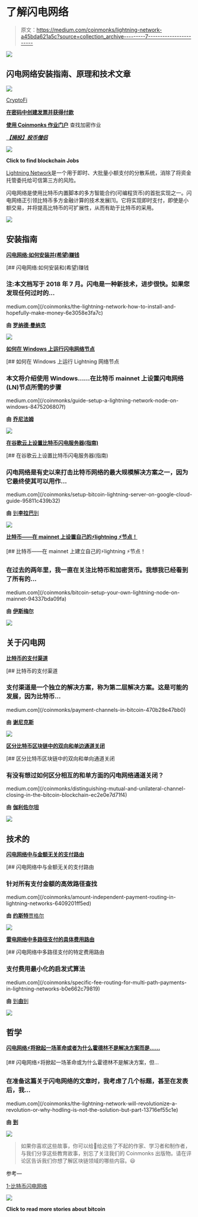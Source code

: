 # 了解闪电网络

> 原文：<https://medium.com/coinmonks/lightning-network-a45bda621a5c?source=collection_archive---------7----------------------->

![](img/8f4246ab847e9038d981bdadd2ab923c.png)

## 闪电网络安装指南、原理和技术文章

![](img/cf576e25f53be5874a20833a89a756f2.png)

[CryptoFi](https://cryptofi.co)

[**在密码中创建发票并获得付款**](https://cryptofi.co)

[**使用 Coinmonks 作业门户**](https://coinmonks.com/) 查找加密作业

[***【捐投】投币僧侣***](/coinmonks/monks-need-your-help-7440418d67ec)

[![](img/24325228c537a09e28d6e4d8a7d100b8.png)](https://coinmonks.com)

**Click to find blockchain Jobs**

[Lightning Network](https://lightning.network/)是一个用于即时、大批量小额支付的分散系统，消除了将资金托管委托给可信第三方的风险。

闪电网络是使用比特币内置脚本的多方智能合约(可编程货币)的首批实现之一。闪电网络正引领比特币多方金融计算的技术发展[1]。它将实现即时支付，即使是小额交易，并将提高比特币的可扩展性，从而有助于比特币的采用。

![](img/bbd4c520f7a63777145b65e0ebc51cba.png)

## 安装指南

[**闪电网络:如何安装并(希望)赚钱**](/coinmonks/the-lightning-network-how-to-install-and-hopefully-make-money-6e3058e3fa7c)

[](/coinmonks/the-lightning-network-how-to-install-and-hopefully-make-money-6e3058e3fa7c) [## 闪电网络:如何安装和(希望)赚钱

### 注:本文档写于 2018 年 7 月。闪电是一种新技术，进步很快。如果您发现任何过时的…

medium.com](/coinmonks/the-lightning-network-how-to-install-and-hopefully-make-money-6e3058e3fa7c) 

**由** [**罗纳德·曼纳克**](https://medium.com/u/4f0df331c712?source=post_page-----a45bda621a5c--------------------------------)

![](img/bbd4c520f7a63777145b65e0ebc51cba.png)

[**如何在 Windows 上运行闪电网络节点**](/coinmonks/guide-setup-a-lightning-network-node-on-windows-8475206807f)

[](/coinmonks/guide-setup-a-lightning-network-node-on-windows-8475206807f) [## 如何在 Windows 上运行 Lightning 网络节点

### 本文将介绍使用 Windows……在比特币 mainnet 上设置闪电网络(LN)节点所需的步骤

medium.com](/coinmonks/guide-setup-a-lightning-network-node-on-windows-8475206807f) 

**由** [**乔尼法姆**](https://medium.com/u/af0adacf7133?source=post_page-----a45bda621a5c--------------------------------)

![](img/bbd4c520f7a63777145b65e0ebc51cba.png)

[**在谷歌云上设置比特币闪电服务器(指南)**](/coinmonks/setup-bitcoin-lightning-server-on-google-cloud-guide-95811c439b32)

[](/coinmonks/setup-bitcoin-lightning-server-on-google-cloud-guide-95811c439b32) [## 在谷歌云上设置比特币闪电服务器(指南)

### 闪电网络是有史以来打击比特币网络的最大规模解决方案之一，因为它最终使其可以用作…

medium.com](/coinmonks/setup-bitcoin-lightning-server-on-google-cloud-guide-95811c439b32) 

**由** [到**李拉巴**到](https://medium.com/u/9f4dd122ad0?source=post_page-----a45bda621a5c--------------------------------)

![](img/bbd4c520f7a63777145b65e0ebc51cba.png)

[**比特币——在 mainnet 上设置自己的⚡lightning ⚡节点！**](/coinmonks/bitcoin-setup-your-own-lightning-node-on-mainnet-94337bda09fa)

[](/coinmonks/bitcoin-setup-your-own-lightning-node-on-mainnet-94337bda09fa) [## 比特币——在 mainnet 上建立自己的⚡lightning ⚡节点！

### 在过去的两年里，我一直在关注比特币和加密货币。我想我已经看到了所有的…

medium.com](/coinmonks/bitcoin-setup-your-own-lightning-node-on-mainnet-94337bda09fa) 

**由** [**伊斯梅尔**](https://medium.com/u/562b7b35a674?source=post_page-----a45bda621a5c--------------------------------)

![](img/bbd4c520f7a63777145b65e0ebc51cba.png)

## 关于闪电网

[**比特币的支付渠道**](/coinmonks/payment-channels-in-bitcoin-470b28e47bb0)

[](/coinmonks/payment-channels-in-bitcoin-470b28e47bb0) [## 比特币的支付渠道

### 支付渠道是一个独立的解决方案，称为第二层解决方案。这是可能的发展，因为比特币…

medium.com](/coinmonks/payment-channels-in-bitcoin-470b28e47bb0) 

**由** [**谢尼克斯**](https://medium.com/u/6cd9a35b6109?source=post_page-----a45bda621a5c--------------------------------)

![](img/bbd4c520f7a63777145b65e0ebc51cba.png)

[**区分比特币区块链中的双向和单边通道关闭**](/coinmonks/distinguishing-mutual-and-unilateral-channel-closing-in-the-bitcoin-blockchain-ec2e0e7d71f4)

[](/coinmonks/distinguishing-mutual-and-unilateral-channel-closing-in-the-bitcoin-blockchain-ec2e0e7d71f4) [## 区分比特币区块链中的双向和单向通道关闭

### 有没有想过如何区分相互的和单方面的闪电网络通道关闭？

medium.com](/coinmonks/distinguishing-mutual-and-unilateral-channel-closing-in-the-bitcoin-blockchain-ec2e0e7d71f4) 

**由** [**伽利佐尔坦**](https://medium.com/u/8dd31fa847d6?source=post_page-----a45bda621a5c--------------------------------)

![](img/bbd4c520f7a63777145b65e0ebc51cba.png)

## 技术的

[**闪电网络中与金额无关的支付路由**](/coinmonks/amount-independent-payment-routing-in-lightning-networks-6409201ff5ed)

[](/coinmonks/amount-independent-payment-routing-in-lightning-networks-6409201ff5ed) [## 闪电网络中与金额无关的支付路由

### 针对所有支付金额的高效路径查找

medium.com](/coinmonks/amount-independent-payment-routing-in-lightning-networks-6409201ff5ed) 

**由** [**约斯特**贾格尔](https://medium.com/u/fe877286377f?source=post_page-----a45bda621a5c--------------------------------)

![](img/bbd4c520f7a63777145b65e0ebc51cba.png)

[**雷电网络中多路径支付的具体费用路由**](/coinmonks/specific-fee-routing-for-multi-path-payments-in-lightning-networks-b0e662c79819)

[](/coinmonks/specific-fee-routing-for-multi-path-payments-in-lightning-networks-b0e662c79819) [## 闪电网络中多路径支付的特定费用路由

### 支付费用最小化的启发式算法

medium.com](/coinmonks/specific-fee-routing-for-multi-path-payments-in-lightning-networks-b0e662c79819) 

**由** [到**由**到](https://medium.com/u/fe877286377f?source=post_page-----a45bda621a5c--------------------------------)

![](img/bbd4c520f7a63777145b65e0ebc51cba.png)

## 哲学

[**闪电网络⚡将掀起一场革命或者为什么霍德林不是解决方案而是……**](/coinmonks/the-lightning-network-will-revolutionize-a-revolution-or-why-hodling-is-not-the-solution-but-part-13716ef55c1e)

[](/coinmonks/the-lightning-network-will-revolutionize-a-revolution-or-why-hodling-is-not-the-solution-but-part-13716ef55c1e) [## 闪电网络⚡将掀起一场革命或为什么霍德林不是解决方案，但…

### 在准备这篇关于闪电网络的文章时，我考虑了几个标题，甚至在发表后，我…

medium.com](/coinmonks/the-lightning-network-will-revolutionize-a-revolution-or-why-hodling-is-not-the-solution-but-part-13716ef55c1e) 

**由** [**到**](https://medium.com/u/d318fc2f5d3b?source=post_page-----a45bda621a5c--------------------------------)

![](img/bbd4c520f7a63777145b65e0ebc51cba.png)

> 如果你喜欢这些故事，你可以给👏给这些了不起的作家、学习者和制作者，与我们分享这些教育故事，别忘了关注我们的 Coinmonks 出版物。请在评论区告诉我们你想了解区块链领域的哪些内容。😃

参考—

[1-比特币闪电网络](https://lightning.network/lightning-network-summary.pdf)

[![](img/55787e5f9939fadb1c18e9bc5aeacac7.png)](https://medium.com/coinmonks/bitcoin/home)

**Click to read more stories about bitcoin**